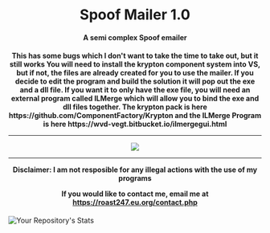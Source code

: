 



<h1 align="center">Spoof Mailer 1.0</h1>

<h4 align="center">A semi complex Spoof emailer</h4>
<h4 align="center">This has some bugs which I don't want to take the time to take out, but it still works
You will need to install the krypton component system into VS, but if not, the files are already created for you to use the mailer. If you decide to edit the program and build the solution it will pop out the exe and a dll file. If you want it to only have the exe file, you will need an external program called ILMerge which will allow you to bind the exe and dll files together. The krypton pack is here https://github.com/ComponentFactory/Krypton and the ILMerge Program is here https://wvd-vegt.bitbucket.io/ilmergegui.html
<hr>
<img src="https://raw.githubusercontent.com/roast247/SpoofMailer1/main/Mailer%201.0.png">
<hr>
Disclaimer: I am not resposible for any illegal actions with the use of my programs

  If you would like to contact me, email me at https://roast247.eu.org/contact.php
</h4>


![Your Repository's Stats](https://github-readme-stats.vercel.app/api?username=roast247&show_icons=true)


